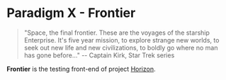 # Paradigm X - Frontier

> "Space, the final frontier. These are the voyages of the starship Enterprise. It's five year mission, to explore strange new worlds, to seek out new life and new civilizations, to boldly go where no man has gone before..."
> -- Captain Kirk, Star Trek series 

**Frontier** is the testing front-end of project [Horizon](https://github.com/neolee/horizon).
